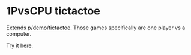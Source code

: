 # 1PvsCPU tictactoe

Extends [p/demo/tictactoe](https://gno.land/p/demo/tictactoe/).
Those games specifically are one player vs a computer.

Try it [here](https://gno.land/p/demo/games/tictactoe).
